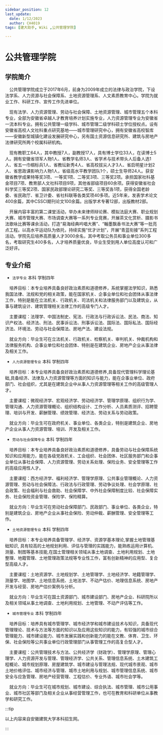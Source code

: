 ```yaml
---
sidebar_position: 12
last_update:
  date: 1/12/2023
  author: CH4019
tags: [建大助手, Wiki ,公共管理学院]

---
```


# 公共管理学院

## 学院简介

&emsp;公共管理学院成立于2017年6月，前身为2009年成立的法律与政治学院，下设法学系、人力资源与社会保障系、土地资源管理系、人文素质教育中心。学院为就业工作、科研工作、宣传工作先进单位。

&emsp;现有法学、人力资源管理、劳动与社会保障、土地资源管理、城市管理五个本科专业，全部为安徽省卓越人才教育培养计划实施专业，人力资源管理专业为安徽省一流本科专业。拥有公共管理一级学科、城市管理二级学科硕士学位授权点。设有安徽省高校人文社科重点研究基地——城市管理研究中心，拥有安徽省高校智库——安徽新型城镇化建设发展研究中心，另有国土资源信息研究所、建筑与房地产法律研究所两个校属科研机构。

&emsp;现有教职工64人，其中教授7人，副教授17人，具有博士学位33人，在读博士5人。拥有安徽省领军人物1人、省教学名师3人、省学术与技术带头人后备人选1人、省五一巾帼标兵1人、省教坛新秀4人、省高校拔尖人才3人、省启明星计划2人、省思政课影响力人物1人，省级高水平教学团队1个，硕士生导师24人。获安徽省教学成果特等奖3项、一等奖1项、二等奖3项、三等奖2项。承担国家社科基金项目7项、教育部人文社科项目9项，其他省部级项目60余项。获得安徽省社会科学奖三等奖2项、国家民政部理论研究二等奖、三等奖各1项，获得全国老龄委、省民政厅、省卫计委、省社科联等各类奖项40多项。近5年来，发表学术论文400余篇，其中CSSCI期刊论文100余篇。出版学术专著12部，出版教材2部。

&emsp;开展内容丰富的第二课堂活动，举办未来律师辩论赛、模拟法庭大赛、职业规划大赛、城市管理大赛、市场调查大赛等一系列专业竞赛，开展茶文化赏析、摄影书法歌咏比赛等课余活动，打造“易海经典吟唱大赛”、“翰墨飘香书法大赛”等一批亮点工程。以高水平运动队为依托，持续实施“优才计划”，开展“青蓝衔接”系列工程活动。学院先后培养高质量人才3000余名，其中考取公务员和事业单位300多名，考取研究生400多名，人才培养质量优良，毕业生受到用人单位高度认可和广泛好评。

## 专业介绍

- `法学专业`  本科  学制四年

&emsp;培养目标：本专业培养具备良好政治素质和道德修养，系统掌握法学知识，熟悉我国法律、法规和党的相关政策，能在国家机关、企事业单位和社会团体从事法律工作，特别是能在立法机关、行政机关、司法机关和法律服务部门以及建筑业，从事与建筑设计、建筑管理相关法律工作的高级专门人才。

&emsp;主要课程：法理学、中国法制史、宪法、行政法与行政诉讼法、民法、商法、知识产权法、经济法、刑法、民事诉讼法、刑事诉讼法、国际法、国际私法、国际经济法、环境法、劳动与社会保障法、房地产法、建设法规。

&emsp;就业方向：毕业生可在立法机关、行政机关、检察机关、审判机关、仲裁机构和法律服务机构、企事业单位和社会团体、特别是在建筑企业、房地产企业从事法律及相关工作。

- `人力资源管理专业`  本科  学制四年

&emsp;培养目标：本专业培养具备良好政治素质和道德修养,具备现代管理科学理论基础,具备经济、法律及人力资源管理等方面的知识与能力，能在企事业单位、政府部门、社会组织，尤其是在建筑企业中从事人力资源管理等相关工作的高级管理人才。

&emsp;主要课程：微观经济学、宏观经济学、劳动经济学、管理学原理、组织行为学、管理沟通、人力资源管理概论、组织结构设计、工作分析、人员素质测评、招聘管理、培训与开发、薪酬管理、绩效管理、经济法、劳动关系与劳动政策。

&emsp;就业方向：毕业生可在政府机关、事业单位、各类企业，特别是建筑企业、房地产企业从事人力资源管理、培训、开发及相关工作。

- `劳动与社会保障专业`  本科  学制四年

&emsp;培养目标：本专业培养具备良好政治素质和道德修养，具备劳动与社会保障系统知识和应用能力，能在各级党政机关、工会组织、社会团体、社区服务部门和企事业单位从事社会保障、人力资源管理、劳动关系处理、保险业务、安全管理等工作的高级应用性人才。

&emsp;主要课程：西方经济学、福利经济学、管理学原理、公共事业管理概论、人力资源管理、劳动与社会保障法、行政法与行政管理、劳动争议处理、社会学原理、社会政策、社会福利与社会救助、社会保障学、中外社会保障制度比较、社会保障实务、社会保险资金管理、保险学、保险精算。

&emsp;就业方向：毕业生可在劳动社会保障部门、民政部门、事业单位、各类企业，特别是建筑企业、房地产企业从事社会保险、劳动仲裁、薪酬管理、安全管理等工作。

- `土地资源管理专业`  本科  学制四年

&emsp;培养目标：本专业培养具备管理学、经济学、资源学基本理论,掌握土地管理基础知识, 具有较高的土地规划利用、评估与管理的实践能力，能熟练运用计算机、测量、制图等基本技能,在国土管理相关领域从事土地调查、土地利用规划、土地整理、地籍管理、土地管理政策法规等专业性工作，富有创新精神的应用型、复合型高级人才。

&emsp;主要课程：土地资源学、土地规划学、土地管理学、土地经济学、地籍管理学、测量学、地图学、土地信息系统、土地法学、不动产估价、地理信息系统、房地产开发与经营、房地产估价案例与分析。

&emsp;就业方向：毕业生可在国土资源部门、城市建设部门、房地产企业、科研院所以及相关领域从事土地调查、土地利用规划、土地管理、不动产评估等工作。

- `城市管理专业`  本科  学制四年

&emsp;培养目标：培养具有城市管理学、城市经济学和城市建设技术与知识，具备现代管理理论、技术与方法等方面的知识以及应用这些知识的能力，有较强的城市综合管理能力、城市建设能力、城市发展实践和创新能力的能在文教、体育、卫生、环保、社会保险等公共事业单位行政管理部门从事管理工作的高复合型人才。

&emsp;主要课程：公共管理技术与方法、公共经济学（财政学）、管理学原理、管理心理学、人力资源开发与管理、管理经济学、公共关系、管理信息系统、土木建筑工程概论、城市规划原理、房屋建筑学、城市建设与管理法规、现代城市景观、城市土地价格评估、城市经济与管理、城市土地利用与规划、城市管理信息系统、城市安全与应急管理、房地产经营管理、工程估价、专业外语、城市社会学等。

&emsp;就业方向：毕业生可在城市规划、城市建设、综合执法、城市管理、城市公用事业、城市社区等部门及相关企业从事经营管理工作，也可在教育和科研单位从事教学和研究工作。

:::tip

以上内容来自安徽建筑大学本科招生网。

:::
